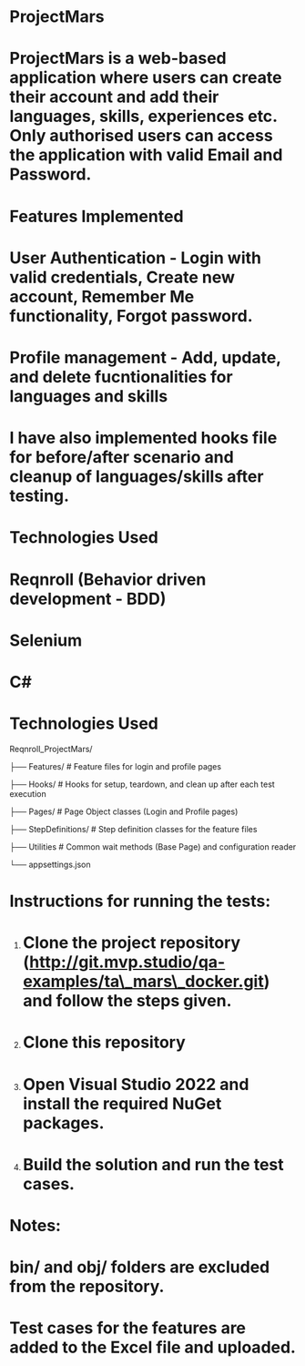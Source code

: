 # **ProjectMars**



# ProjectMars is a web-based application where users can create their account and add their languages, skills, experiences etc. Only authorised users can access the application with valid Email and Password.

# 

# **Features Implemented**

# 

# User Authentication - Login with valid credentials, Create new account, Remember Me functionality, Forgot password.

# Profile management - Add, update, and delete fucntionalities for languages and skills

# I have also implemented hooks file for before/after scenario and cleanup of languages/skills after testing.

# 

# **Technologies Used**

# 

# Reqnroll (Behavior driven development - BDD)

# Selenium

# C#





# **Technologies Used**



Reqnroll\_ProjectMars/

├── Features/              # Feature files for login and profile pages

├── Hooks/                 # Hooks for setup, teardown, and clean up after each test execution

├── Pages/                 # Page Object classes (Login and Profile pages)

├── StepDefinitions/       # Step definition classes for the feature files

├── Utilities				# Common wait methods (Base Page) and configuration reader

└── appsettings.json



# **Instructions for running the tests:**



1. # Clone the project repository (http://git.mvp.studio/qa-examples/ta\_mars\_docker.git) and follow the steps given.
2. # Clone this repository
3. # Open Visual Studio 2022 and install the required NuGet packages.
4. # Build the solution and run the test cases.





# Notes: 

# bin/ and obj/ folders are excluded from the repository.

# Test cases for the features are added to the Excel file and uploaded.

